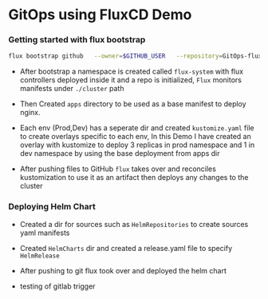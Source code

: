 # GitOps using FluxCD Demo 

### Getting started with flux bootstrap 

``` bash
flux bootstrap github   --owner=$GITHUB_USER   --repository=GitOps-fluxCD   --branch=main   --path=./cluster/   --personal
```

- After bootstrap a namespace is created called `flux-system` with flux controllers deployed inside it and a repo is initialized, `Flux` monitors manifests under `./cluster` path

- Then Created `apps` directory to be used as a base manifest to deploy nginx.

- Each env (Prod,Dev) has a seperate dir and created `kustomize.yaml` file to create overlays specific to each env, In this Demo I have created an overlay with kustomize to deploy 3 replicas in prod namespace and 1 in dev namespace by using the base deployment from apps dir 

- After pushing files to GitHub `flux` takes over and reconciles kustomization to use it as an artifact then deploys any changes to the cluster 

 ### Deploying Helm Chart

- Created a dir for sources such as `HelmRepositories` to create sources yaml manifests 
- Created `HelmCharts` dir and created a release.yaml file to specify `HelmRelease`
- After pushing to git flux took over and deployed the helm chart 

- testing of gitlab trigger 